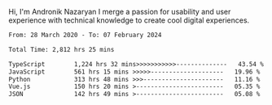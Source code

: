 Hi, I'm Andronik Nazaryan
I merge a passion for usability and user experience with technical knowledge to create cool digital experiences.


<!--START_SECTION:waka-->

```txt
From: 28 March 2020 - To: 07 February 2024

Total Time: 2,812 hrs 25 mins

TypeScript        1,224 hrs 32 mins>>>>>>>>>>>--------------   43.54 %
JavaScript        561 hrs 15 mins >>>>>--------------------   19.96 %
Python            313 hrs 48 mins >>>----------------------   11.16 %
Vue.js            150 hrs 20 mins >------------------------   05.35 %
JSON              142 hrs 49 mins >------------------------   05.08 %
```

<!--END_SECTION:waka-->

